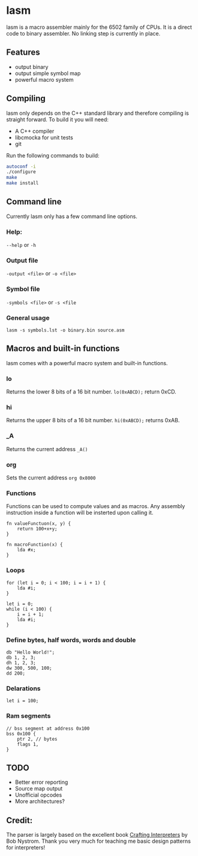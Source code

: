 # lasm

lasm is a macro assembler mainly for the 6502 family of CPUs.
It is a direct code to binary assembler. No linking step is currently in place.

## Features

- output binary
- output simple symbol map
- powerful macro system

## Compiling

lasm only depends on the C++ standard library and therefore compiling is straight forward.
To build it you will need:
- A C++ compiler
- libcmocka for unit tests
- git


Run the following commands to build:
```bash
autoconf -i
./configure
make
make install
```

## Command line
Currently lasm only has a few command line options.

### Help:
`--help` or `-h`

### Output file
`-output <file>` or `-o <file>`

### Symbol file
`-symbols <file>` or `-s <file`

### General usage
`lasm -s symbols.lst -o binary.bin source.asm`

## Macros and built-in functions

lasm comes with a powerful macro system and built-in functions.

### lo
Returns the lower 8 bits of a 16 bit number.
`lo(0xABCD);` return 0xCD.

### hi
Returns the upper 8 bits of a 16 bit number.
`hi(0xABCD);` returns 0xAB.

### _A
Returns the current address
`_A()`

### org
Sets the current address
`org 0x8000`

### Functions
Functions can be used to compute values and as macros.
Any assembly instruction inside a function will be insterted upon calling it.
```
fn valueFunctuon(x, y) {
    return 100+x+y;
}

fn macroFunction(x) {
    lda #x;
}
```

### Loops
```
for (let i = 0; i < 100; i = i + 1) {
    lda #i;
}

let i = 0;
while (i < 100) {
    i = i + 1;
    lda #i;
}
```

### Define bytes, half words, words and double
```
db "Hello World!";
db 1, 2, 3;
dh 1, 2, 3;
dw 300, 500, 100;
dd 200;
```

### Delarations

```
let i = 100;
```

### Ram segments
```
// bss segment at address 0x100
bss 0x100 {
    ptr 2, // bytes
    flags 1,
}
```

## TODO
- Better error reporting
- Source map output
- Unofficial opcodes
- More architectures?

## Credit:

The parser is largely based on the excellent book [Crafting Interpreters](https://craftinginterpreters.com/) by Bob Nystrom.
Thank you very much for teaching me basic design patterns for interpreters!
